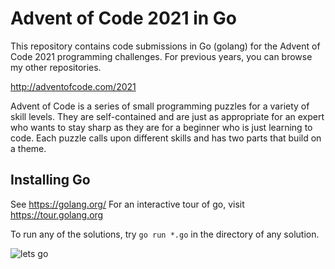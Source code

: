 # Advent of Code 2021 in Go

This repository contains code submissions in Go (golang) for the Advent of Code 2021 programming challenges. For previous years, you can browse my other repositories.

http://adventofcode.com/2021

Advent of Code is a series of small programming puzzles for a variety of skill levels. They are self-contained and are just as appropriate for an expert who wants to stay sharp as they are for a beginner who is just learning to code. Each puzzle calls upon different skills and has two parts that build on a theme.

## Installing Go
See https://golang.org/
For an interactive tour of go, visit https://tour.golang.org

To run any of the solutions, try `go run *.go` in the directory of any solution.

![lets go](http://i.imgur.com/sDBaVEy.png)
